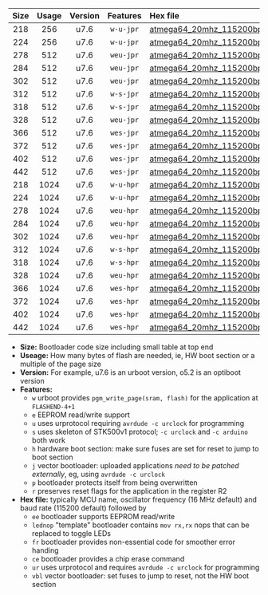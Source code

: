|Size|Usage|Version|Features|Hex file|
|:-:|:-:|:-:|:-:|:--|
|218|256|u7.6|`w-u-jpr`|[atmega64_20mhz_115200bps_ur_vbl.hex](https://raw.githubusercontent.com/stefanrueger/urboot/main//atmega64_20mhz_115200bps_ur_vbl.hex)|
|224|256|u7.6|`w-u-jpr`|[atmega64_20mhz_115200bps_lednop_ur_vbl.hex](https://raw.githubusercontent.com/stefanrueger/urboot/main//atmega64_20mhz_115200bps_lednop_ur_vbl.hex)|
|278|512|u7.6|`weu-jpr`|[atmega64_20mhz_115200bps_ee_ur_vbl.hex](https://raw.githubusercontent.com/stefanrueger/urboot/main//atmega64_20mhz_115200bps_ee_ur_vbl.hex)|
|284|512|u7.6|`weu-jpr`|[atmega64_20mhz_115200bps_ee_lednop_ur_vbl.hex](https://raw.githubusercontent.com/stefanrueger/urboot/main//atmega64_20mhz_115200bps_ee_lednop_ur_vbl.hex)|
|302|512|u7.6|`weu-jpr`|[atmega64_20mhz_115200bps_ee_lednop_fr_ur_vbl.hex](https://raw.githubusercontent.com/stefanrueger/urboot/main//atmega64_20mhz_115200bps_ee_lednop_fr_ur_vbl.hex)|
|312|512|u7.6|`w-s-jpr`|[atmega64_20mhz_115200bps_vbl.hex](https://raw.githubusercontent.com/stefanrueger/urboot/main//atmega64_20mhz_115200bps_vbl.hex)|
|318|512|u7.6|`w-s-jpr`|[atmega64_20mhz_115200bps_lednop_vbl.hex](https://raw.githubusercontent.com/stefanrueger/urboot/main//atmega64_20mhz_115200bps_lednop_vbl.hex)|
|328|512|u7.6|`weu-jpr`|[atmega64_20mhz_115200bps_ee_lednop_fr_ce_ur_vbl.hex](https://raw.githubusercontent.com/stefanrueger/urboot/main//atmega64_20mhz_115200bps_ee_lednop_fr_ce_ur_vbl.hex)|
|366|512|u7.6|`wes-jpr`|[atmega64_20mhz_115200bps_ee_vbl.hex](https://raw.githubusercontent.com/stefanrueger/urboot/main//atmega64_20mhz_115200bps_ee_vbl.hex)|
|372|512|u7.6|`wes-jpr`|[atmega64_20mhz_115200bps_ee_lednop_vbl.hex](https://raw.githubusercontent.com/stefanrueger/urboot/main//atmega64_20mhz_115200bps_ee_lednop_vbl.hex)|
|402|512|u7.6|`wes-jpr`|[atmega64_20mhz_115200bps_ee_lednop_fr_vbl.hex](https://raw.githubusercontent.com/stefanrueger/urboot/main//atmega64_20mhz_115200bps_ee_lednop_fr_vbl.hex)|
|442|512|u7.6|`wes-jpr`|[atmega64_20mhz_115200bps_ee_lednop_fr_ce_vbl.hex](https://raw.githubusercontent.com/stefanrueger/urboot/main//atmega64_20mhz_115200bps_ee_lednop_fr_ce_vbl.hex)|
|218|1024|u7.6|`w-u-hpr`|[atmega64_20mhz_115200bps_ur.hex](https://raw.githubusercontent.com/stefanrueger/urboot/main//atmega64_20mhz_115200bps_ur.hex)|
|224|1024|u7.6|`w-u-hpr`|[atmega64_20mhz_115200bps_lednop_ur.hex](https://raw.githubusercontent.com/stefanrueger/urboot/main//atmega64_20mhz_115200bps_lednop_ur.hex)|
|278|1024|u7.6|`weu-hpr`|[atmega64_20mhz_115200bps_ee_ur.hex](https://raw.githubusercontent.com/stefanrueger/urboot/main//atmega64_20mhz_115200bps_ee_ur.hex)|
|284|1024|u7.6|`weu-hpr`|[atmega64_20mhz_115200bps_ee_lednop_ur.hex](https://raw.githubusercontent.com/stefanrueger/urboot/main//atmega64_20mhz_115200bps_ee_lednop_ur.hex)|
|302|1024|u7.6|`weu-hpr`|[atmega64_20mhz_115200bps_ee_lednop_fr_ur.hex](https://raw.githubusercontent.com/stefanrueger/urboot/main//atmega64_20mhz_115200bps_ee_lednop_fr_ur.hex)|
|312|1024|u7.6|`w-s-hpr`|[atmega64_20mhz_115200bps.hex](https://raw.githubusercontent.com/stefanrueger/urboot/main//atmega64_20mhz_115200bps.hex)|
|318|1024|u7.6|`w-s-hpr`|[atmega64_20mhz_115200bps_lednop.hex](https://raw.githubusercontent.com/stefanrueger/urboot/main//atmega64_20mhz_115200bps_lednop.hex)|
|328|1024|u7.6|`weu-hpr`|[atmega64_20mhz_115200bps_ee_lednop_fr_ce_ur.hex](https://raw.githubusercontent.com/stefanrueger/urboot/main//atmega64_20mhz_115200bps_ee_lednop_fr_ce_ur.hex)|
|366|1024|u7.6|`wes-hpr`|[atmega64_20mhz_115200bps_ee.hex](https://raw.githubusercontent.com/stefanrueger/urboot/main//atmega64_20mhz_115200bps_ee.hex)|
|372|1024|u7.6|`wes-hpr`|[atmega64_20mhz_115200bps_ee_lednop.hex](https://raw.githubusercontent.com/stefanrueger/urboot/main//atmega64_20mhz_115200bps_ee_lednop.hex)|
|402|1024|u7.6|`wes-hpr`|[atmega64_20mhz_115200bps_ee_lednop_fr.hex](https://raw.githubusercontent.com/stefanrueger/urboot/main//atmega64_20mhz_115200bps_ee_lednop_fr.hex)|
|442|1024|u7.6|`wes-hpr`|[atmega64_20mhz_115200bps_ee_lednop_fr_ce.hex](https://raw.githubusercontent.com/stefanrueger/urboot/main//atmega64_20mhz_115200bps_ee_lednop_fr_ce.hex)|

- **Size:** Bootloader code size including small table at top end
- **Useage:** How many bytes of flash are needed, ie, HW boot section or a multiple of the page size
- **Version:** For example, u7.6 is an urboot version, o5.2 is an optiboot version
- **Features:**
  + `w` urboot provides `pgm_write_page(sram, flash)` for the application at `FLASHEND-4+1`
  + `e` EEPROM read/write support
  + `u` uses urprotocol requiring `avrdude -c urclock` for programming
  + `s` uses skeleton of STK500v1 protocol; `-c urclock` and `-c arduino` both work
  + `h` hardware boot section: make sure fuses are set for reset to jump to boot section
  + `j` vector bootloader: uploaded applications *need to be patched externally*, eg, using `avrdude -c urclock`
  + `p` bootloader protects itself from being overwritten
  + `r` preserves reset flags for the application in the register R2
- **Hex file:** typically MCU name, oscillator frequency (16 MHz default) and baud rate (115200 default) followed by
  + `ee` bootloader supports EEPROM read/write
  + `lednop` "template" bootloader contains `mov rx,rx` nops that can be replaced to toggle LEDs
  + `fr` bootloader provides non-essential code for smoother error handing
  + `ce` bootloader provides a chip erase command
  + `ur` uses urprotocol and requires `avrdude -c urclock` for programming
  + `vbl` vector bootloader: set fuses to jump to reset, not the HW boot section
